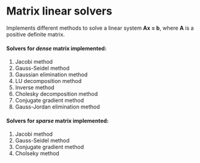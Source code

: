# Matrix linear solvers

Implements different methods to solve a linear system **Ax = b**, where **A** is a positive definite matrix.

#### Solvers for *dense* matrix implemented:

1.  Jacobi method
2.  Gauss-Seidel method
3.  Gaussian elimination method
4.  LU decomposition method
5.  Inverse method
6.  Cholesky decomposition method
7.  Conjugate gradient method
8.  Gauss-Jordan elimination method

#### Solvers for *sparse* matrix implemented:

1.  Jacobi method
2.  Gauss-Seidel method
3.  Conjugate gradient method
4.  Cholseky method
